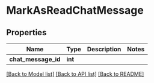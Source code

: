 # MarkAsReadChatMessage

## Properties
Name | Type | Description | Notes
------------ | ------------- | ------------- | -------------
**chat_message_id** | **int** |  | 

[[Back to Model list]](../README.md#documentation-for-models) [[Back to API list]](../README.md#documentation-for-api-endpoints) [[Back to README]](../README.md)

